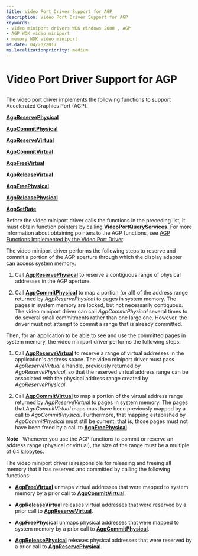 ```yaml
---
title: Video Port Driver Support for AGP
description: Video Port Driver Support for AGP
keywords:
- video miniport drivers WDK Windows 2000 , AGP
- AGP WDK video miniport
- memory WDK video miniport
ms.date: 04/20/2017
ms.localizationpriority: medium
---
```


# Video Port Driver Support for AGP


## <span id="ddk_video_port_driver_support_for_agp_gg"></span><span id="DDK_VIDEO_PORT_DRIVER_SUPPORT_FOR_AGP_GG"></span>


The video port driver implements the following functions to support Accelerated Graphics Port (AGP).

[**AgpReservePhysical**](/windows-hardware/drivers/ddi/videoagp/nc-videoagp-pagp_reserve_physical)

[**AgpCommitPhysical**](/windows-hardware/drivers/ddi/videoagp/nc-videoagp-pagp_commit_physical)

[**AgpReserveVirtual**](/windows-hardware/drivers/ddi/videoagp/nc-videoagp-pagp_reserve_virtual)

[**AgpCommitVirtual**](/windows-hardware/drivers/ddi/videoagp/nc-videoagp-pagp_commit_virtual)

[**AgpFreeVirtual**](/windows-hardware/drivers/ddi/videoagp/nc-videoagp-pagp_free_virtual)

[**AgpReleaseVirtual**](/windows-hardware/drivers/ddi/videoagp/nc-videoagp-pagp_release_virtual)

[**AgpFreePhysical**](/windows-hardware/drivers/ddi/videoagp/nc-videoagp-pagp_free_physical)

[**AgpReleasePhysical**](/windows-hardware/drivers/ddi/videoagp/nc-videoagp-pagp_release_physical)

[**AgpSetRate**](/windows-hardware/drivers/ddi/videoagp/nc-videoagp-pagp_set_rate)

Before the video miniport driver calls the functions in the preceding list, it must obtain function pointers by calling [**VideoPortQueryServices**](/windows-hardware/drivers/ddi/video/nf-video-videoportqueryservices). For more information about obtaining pointers to the AGP functions, see [AGP Functions Implemented by the Video Port Driver](/windows-hardware/drivers/ddi/videoagp/).

The video miniport driver performs the following steps to reserve and commit a portion of the AGP aperture through which the display adapter can access system memory:

1.  Call [**AgpReservePhysical**](/windows-hardware/drivers/ddi/videoagp/nc-videoagp-pagp_reserve_physical) to reserve a contiguous range of physical addresses in the AGP aperture.

2.  Call [**AgpCommitPhysical**](/windows-hardware/drivers/ddi/videoagp/nc-videoagp-pagp_commit_physical) to map a portion (or all) of the address range returned by *AgpReservePhysical* to pages in system memory. The pages in system memory are locked, but not necessarily contiguous. The video miniport driver can call *AgpCommitPhysical* several times to do several small commitments rather than one large one. However, the driver must not attempt to commit a range that is already committed.

Then, for an application to be able to see and use the committed pages in system memory, the video miniport driver performs the following steps:

1.  Call [**AgpReserveVirtual**](/windows-hardware/drivers/ddi/videoagp/nc-videoagp-pagp_reserve_virtual) to reserve a range of virtual addresses in the application's address space. The video miniport driver must pass *AgpReserveVirtual* a handle, previously returned by *AgpReservePhysical*, so that the reserved virtual address range can be associated with the physical address range created by *AgpReservePhysical*.

2.  Call [**AgpCommitVirtual**](/windows-hardware/drivers/ddi/videoagp/nc-videoagp-pagp_commit_virtual) to map a portion of the virtual address range returned by *AgpReserveVirtual* to pages in system memory. The pages that *AgpCommitVirtual* maps must have been previously mapped by a call to *AgpCommitPhysical*. Furthermore, that mapping established by *AgpCommitPhysical* must still be current; that is, those pages must not have been freed by a call to [**AgpFreePhysical**](/windows-hardware/drivers/ddi/videoagp/nc-videoagp-pagp_free_physical).

**Note**   Whenever you use the AGP functions to commit or reserve an address range (physical or virtual), the size of the range must be a multiple of 64 kilobytes.

 

The video miniport driver is responsible for releasing and freeing all memory that it has reserved and committed by calling the following functions:

-   [**AgpFreeVirtual**](/windows-hardware/drivers/ddi/videoagp/nc-videoagp-pagp_free_virtual) unmaps virtual addresses that were mapped to system memory by a prior call to [**AgpCommitVirtual**](/windows-hardware/drivers/ddi/videoagp/nc-videoagp-pagp_commit_virtual).

-   [**AgpReleaseVirtual**](/windows-hardware/drivers/ddi/videoagp/nc-videoagp-pagp_release_virtual) releases virtual addresses that were reserved by a prior call to [**AgpReserveVirtual**](/windows-hardware/drivers/ddi/videoagp/nc-videoagp-pagp_reserve_virtual).

-   [**AgpFreePhysical**](/windows-hardware/drivers/ddi/videoagp/nc-videoagp-pagp_free_physical) unmaps physical addresses that were mapped to system memory by a prior call to [**AgpCommitPhysical**](/windows-hardware/drivers/ddi/videoagp/nc-videoagp-pagp_commit_physical).

-   [**AgpReleasePhysical**](/windows-hardware/drivers/ddi/videoagp/nc-videoagp-pagp_release_physical) releases physical addresses that were reserved by a prior call to [**AgpReservePhysical**](/windows-hardware/drivers/ddi/videoagp/nc-videoagp-pagp_reserve_physical).

 

